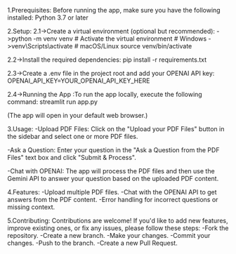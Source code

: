 1.Prerequisites:
Before running the app, make sure you have the following installed:
Python 3.7 or later

2.Setup:
2.1->Create a virtual environment (optional but recommended):
      ->python -m venv venv
        # Activate the virtual environment
        # Windows
        ->venv\Scripts\activate
        # macOS/Linux
        source venv/bin/activate

2.2->Install the required dependencies: pip install -r requirements.txt

2.3->Create a .env file in the project root and add your OPENAI API key:
        OPENAI_API_KEY=YOUR_OPENAI_API_KEY_HERE

2.4->Running the App :To run the app locally, execute the following command:
        streamlit run app.py

(The app will open in your default web browser.)



3.Usage:
-Upload PDF Files: Click on the "Upload your PDF Files" button in the sidebar and select one or more PDF files.

-Ask a Question: Enter your question in the "Ask a Question from the PDF Files" text box and click "Submit & Process".

-Chat with OPENAI: The app will process the PDF files and then use the Gemini API to answer your question based on the uploaded PDF content.

4.Features:
-Upload multiple PDF files.
-Chat with the OPENAI API to get answers from the PDF content.
-Error handling for incorrect questions or missing context.

5.Contributing:
Contributions are welcome! If you'd like to add new features, improve existing ones, or fix any issues, please follow these steps:
-Fork the repository.
-Create a new branch.
-Make your changes.
-Commit your changes.
-Push to the branch.
-Create a new Pull Request.